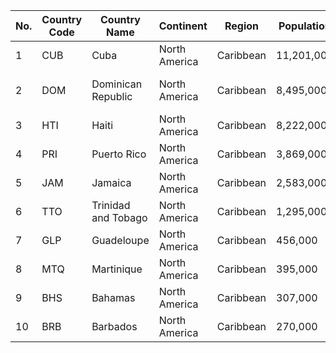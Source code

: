 | No. | Country Code | Country Name | Continent | Region | Population | Capital |
| --- | --- | --- | --- | --- | --- | --- |
| 1| CUB | Cuba | North America | Caribbean | 11,201,000 | La Habana|
| 2| DOM | Dominican Republic | North America | Caribbean | 8,495,000 | Santo Domingo de Guzmán|
| 3| HTI | Haiti | North America | Caribbean | 8,222,000 | Port-au-Prince|
| 4| PRI | Puerto Rico | North America | Caribbean | 3,869,000 | San Juan|
| 5| JAM | Jamaica | North America | Caribbean | 2,583,000 | Kingston|
| 6| TTO | Trinidad and Tobago | North America | Caribbean | 1,295,000 | Port-of-Spain|
| 7| GLP | Guadeloupe | North America | Caribbean | 456,000 | Basse-Terre|
| 8| MTQ | Martinique | North America | Caribbean | 395,000 | Fort-de-France|
| 9| BHS | Bahamas | North America | Caribbean | 307,000 | Nassau|
| 10| BRB | Barbados | North America | Caribbean | 270,000 | Bridgetown|
